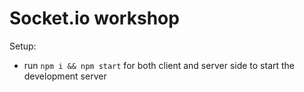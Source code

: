 # Socket.io workshop

Setup:
- run ```npm i && npm start``` for both client and server side to start the development server
